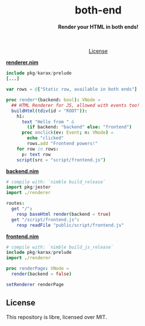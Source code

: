 <div align="center">

# **both-end**
#### Render your HTML in both ends!

<br>

[License](#license)
</div>

[**renderer.nim**](src/renderer.nim)
```nim
include pkg/karax/prelude
[...]

var rows = @["Static row, available in both ends"]

proc render*(backend: bool): VNode =
  ## HTML Renderer for JS, allowed with events too!
  buildHtml(tdiv(id = "ROOT")):
    h1:
      text "Hello from " &
        (if backend: "backend" else: "frontend")
      proc onclick(ev: Event; n: VNode) =
        echo "clicked"
        rows.add "Frontend powers!"
    for row in rows:
      p: text row
    script(src = "script/frontend.js")
```

[**backend.nim**](src/backend.nim)
```nim
# compile with: `nimble build_release`
import pkg/jester
import ./renderer

routes:
  get "/":
    resp baseHtml render(backend = true)
  get "/script/frontend.js":
    resp readFile "public/script/frontend.js"
```

[**frontend.nim**](src/frontend.nim)
```nim
# compile with: `nimble build_js_release`
include pkg/karax/prelude
import ./renderer

proc renderPage: VNode =
  render(backend = false)

setRenderer renderPage
```
## License

This repository is libre, licensed over MIT.
